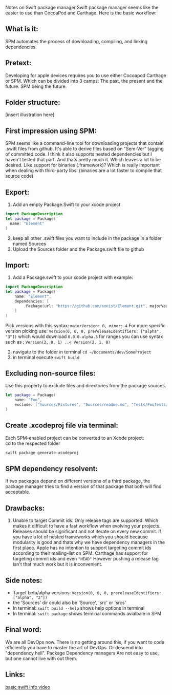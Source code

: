 Notes on Swift package manager<!--more--> Swift package manager seems like the easier to use than CocoaPod and Carthage. Here is the basic workflow:

## What is it:  
SPM automates the process of downloading, compiling, and linking dependencies. 

## Pretext:  
Developing for apple devices requires you to use either Cocoapod Carthage or SPM. Which can be divided into 3 camps: The past, the present and the future. SPM being the future. 

## Folder structure:

[insert illustration here]

## First impression using SPM:

SPM seems like a command-line tool for downloading projects that contain .swift files from github. It's able to derive files based on "Sem-Ver" tagging of committed code. I think it also supports nested dependencies but I haven't tested that part. And thats pretty much it. Which leaves a lot to be desired. Like support for binaries (.framework)? Which is really important when dealing with third-party libs. (binaries are a lot faster to compile that source code)

## Export: 
1. Add an empty Package.Swift to your xcode project
```swift
import PackageDescription
let package = Package(
  name: "Element"
)
```
2. keep all other .swift files you want to include in the package in a folder named Sources
3. Upload the Sources folder and the Package.swift file to github


## Import: 

1. Add a Package.swift to your xcode project with example: 
```swift
import PackageDescription
let package = Package(
    name: "Element",
    dependencies: [
        .Package(url: "https://github.com/eonist/Element.git", majorVersion: 1)/*<--1.0.0..<2.0.0*/
    ]
)
```
 
Pick versions with this syntax: ``majorVersion: 0, minor: 4`` For more specific version picking use: ``Version(0, 0, 0, prereleaseIdentifiers: ["alpha", "3"])`` which would download ``0.0.0-alpha.3`` for ranges you can use syntax such as : ``Version(2, 0, 1) ..< Version(2, 1, 0)``



2. navigate to the folder in terminal ``cd ~/Documents/dev/SomeProject``  
3. in terminal execute ``swift build``

## Excluding non-source files:  
Use this property to exclude files and directories from the package sources.  
```swift
let package = Package(
    name: "Foo",
    exclude: ["Sources/Fixtures", "Sources/readme.md", "Tests/FooTests/images"]
)
```

## Create .xcodeproj file via terminal:
Each SPM-enabled project can be converted to an Xcode project:  
cd to the respected folder
```bash
swift package generate-xcodeproj
```

## SPM dependency resolvent: 

If two packages depend on different versions of a third package, the package manager tries to find a version of that package that both will find acceptable.

## Drawbacks:

1. Unable to target Commit ids. Only release tags are supported. Which makes it difficult to have a fast workflow when evolving your projects. Releases should be significant and not iterate on every new commit. If you have a lot of nested frameworks which you should because modularity is good and thats why we have dependency managers in the first place. Apple has no intention to support targeting commit ids according to their mailing-list on SPM. Carthage has support for targeting commit ids and even ``"HEAD"`` However pushing a release tag isn't that much work but it is inconvenient. 

## Side notes:  
- Target beta/alpha versions: ``Version(0, 0, 0, prereleaseIdentifiers: ["alpha", "2"])``
-  the 'Sources' dir could also be 'Source', 'src' or 'srcs'
- In terminal: ``swift build --help`` shows help options in terminal
- In terminal: ``swift package`` shows terminal commands avialbale in SPM

## Final word:
We are all DevOps now. There is no getting around this, if you want to code efficiently you have to master the art of DevOps. Or descend into "dependency hell". Package Dependency managers Are not easy to use, but one cannot live with out them. 

## Links:

[basic swift info video](https://honzadvorsky.com/articles/2016-06-30-19-00-nslondon_swift_package_manager/) 